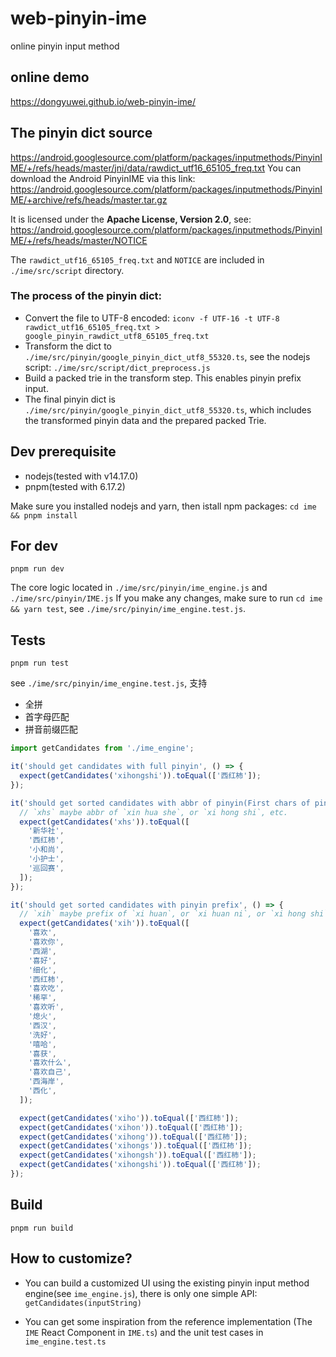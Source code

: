 # web-pinyin-ime

online pinyin input method

## online demo

https://dongyuwei.github.io/web-pinyin-ime/

## The pinyin dict source

https://android.googlesource.com/platform/packages/inputmethods/PinyinIME/+/refs/heads/master/jni/data/rawdict_utf16_65105_freq.txt
You can download the Android PinyinIME via this link: https://android.googlesource.com/platform/packages/inputmethods/PinyinIME/+archive/refs/heads/master.tar.gz

It is licensed under the **Apache License, Version 2.0**, see:
https://android.googlesource.com/platform/packages/inputmethods/PinyinIME/+/refs/heads/master/NOTICE

The `rawdict_utf16_65105_freq.txt` and `NOTICE` are included in `./ime/src/script` directory.

### The process of the pinyin dict:

- Convert the file to UTF-8 encoded: `iconv -f UTF-16 -t UTF-8 rawdict_utf16_65105_freq.txt > google_pinyin_rawdict_utf8_65105_freq.txt`
- Transform the dict to `./ime/src/pinyin/google_pinyin_dict_utf8_55320.ts`, see the nodejs script: `./ime/src/script/dict_preprocess.js`
- Build a packed trie in the transform step. This enables pinyin prefix input.
- The final pinyin dict is `./ime/src/pinyin/google_pinyin_dict_utf8_55320.ts`, which includes the transformed pinyin data and
  the prepared packed Trie.

## Dev prerequisite

- nodejs(tested with v14.17.0)
- pnpm(tested with 6.17.2)

Make sure you installed nodejs and yarn, then istall npm packages: `cd ime && pnpm install`

## For dev

`pnpm run dev`

The core logic located in `./ime/src/pinyin/ime_engine.js` and `./ime/src/pinyin/IME.js`
If you make any changes, make sure to run `cd ime && yarn test`, see `./ime/src/pinyin/ime_engine.test.js`.

## Tests

`pnpm run test`

see `./ime/src/pinyin/ime_engine.test.js`, 支持

- 全拼
- 首字母匹配
- 拼音前缀匹配

```js
import getCandidates from './ime_engine';

it('should get candidates with full pinyin', () => {
  expect(getCandidates('xihongshi')).toEqual(['西红柿']);
});

it('should get sorted candidates with abbr of pinyin(First chars of pinyin)', () => {
  // `xhs` maybe abbr of `xin hua she`, or `xi hong shi`, etc.
  expect(getCandidates('xhs')).toEqual([
    '新华社',
    '西红柿',
    '小和尚',
    '小护士',
    '巡回赛',
  ]);
});

it('should get sorted candidates with pinyin prefix', () => {
  // `xih` maybe prefix of `xi huan`, or `xi huan ni`, or `xi hong shi`, etc.
  expect(getCandidates('xih')).toEqual([
    '喜欢',
    '喜欢你',
    '西湖',
    '喜好',
    '细化',
    '西红柿',
    '喜欢吃',
    '稀罕',
    '喜欢听',
    '熄火',
    '西汉',
    '洗好',
    '嘻哈',
    '喜获',
    '喜欢什么',
    '喜欢自己',
    '西海岸',
    '西化',
  ]);

  expect(getCandidates('xiho')).toEqual(['西红柿']);
  expect(getCandidates('xihon')).toEqual(['西红柿']);
  expect(getCandidates('xihong')).toEqual(['西红柿']);
  expect(getCandidates('xihongs')).toEqual(['西红柿']);
  expect(getCandidates('xihongsh')).toEqual(['西红柿']);
  expect(getCandidates('xihongshi')).toEqual(['西红柿']);
});
```

## Build

`pnpm run build`

## How to customize?

- You can build a customized UI using the existing pinyin input method engine(see `ime_engine.js`), there is only one simple API:
  `getCandidates(inputString)`

- You can get some inspiration from the reference implementation (The `IME` React Component in `IME.ts`) and the unit test cases in `ime_engine.test.ts`
